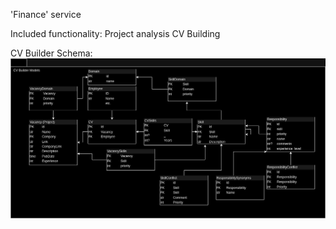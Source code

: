 'Finance' service

Included functionality:
Project analysis
CV Building


CV Builder Schema:
![CVBUILDER](img/BUILDER.drawio.png)